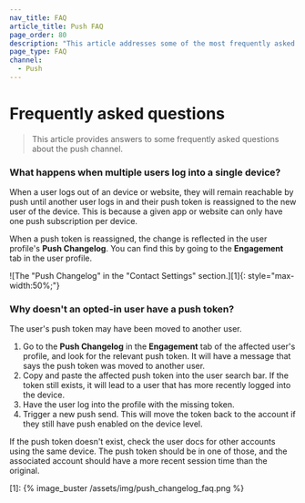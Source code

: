 ```yaml
---
nav_title: FAQ
article_title: Push FAQ
page_order: 80
description: "This article addresses some of the most frequently asked questions that arise when setting up push campaigns."
page_type: FAQ
channel:
  - Push
---
```


# Frequently asked questions

> This article provides answers to some frequently asked questions about the push channel.

### What happens when multiple users log into a single device?

When a user logs out of an device or website, they will remain reachable by push until another user logs in and their push token is reassigned to the new user of the device. This is because a given app or website can only have one push subscription per device.

When a push token is reassigned, the change is reflected in the user profile's **Push Changelog**. You can find this by going to the **Engagement** tab in the user profile.

![The "Push Changelog" in the "Contact Settings" section.][1]{: style="max-width:50%;"}

### Why doesn't an opted-in user have a push token?

The user's push token may have been moved to another user.

1. Go to the **Push Changelog** in the **Engagement** tab of the affected user's profile, and look for the relevant push token. It will have a message that says the push token was moved to another user.
2. Copy and paste the affected push token into the user search bar. If the token still exists, it will lead to a user that has more recently logged into the device.
3. Have the user log into the profile with the missing token.
4. Trigger a new push send. This will move the token back to the account if they still have push enabled on the device level.

If the push token doesn't exist, check the user docs for other accounts using the same device. The push token should be in one of those, and the associated account should have a more recent session time than the original.

[1]: {% image_buster /assets/img/push_changelog_faq.png %}